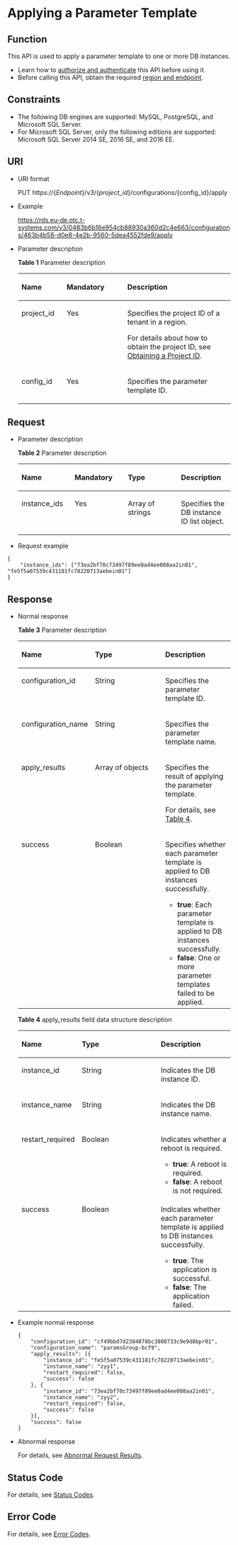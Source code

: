 # Applying a Parameter Template<a name="rds_09_0304"></a>

## Function<a name="section34921715163618"></a>

This API is used to apply a parameter template to one or more DB instances.

-   Learn how to  [authorize and authenticate](authentication.md)  this API before using it.
-   Before calling this API, obtain the required  [region and endpoint](https://docs.otc.t-systems.com/en-us/endpoint/index.html).

## Constraints<a name="section152364311313"></a>

-   The following DB engines are supported: MySQL, PostgreSQL, and Microsoft SQL Server.
-   For Microsoft SQL Server, only the following editions are supported: Microsoft SQL Server 2014 SE, 2016 SE, and 2016 EE.

## URI<a name="section349221518369"></a>

-   URI format

    PUT https://\{_Endpoint_\}/v3/\{_project\_id_\}/configurations/\{config\_id\}/apply

-   Example

    https://rds.eu-de.otc.t-systems.com/v3/0483b6b16e954cb88930a360d2c4e663/configurations/463b4b58-d0e8-4e2b-9560-5dea4552fde9/apply

-   Parameter description

    **Table  1**  Parameter description

    <a name="table350771512364"></a>
    <table><thead align="left"><tr id="row178891510369"><th class="cellrowborder" valign="top" width="21.21%" id="mcps1.2.4.1.1"><p id="p2078801512364"><a name="p2078801512364"></a><a name="p2078801512364"></a><strong id="b84235270691445"><a name="b84235270691445"></a><a name="b84235270691445"></a>Name</strong></p>
    </th>
    <th class="cellrowborder" valign="top" width="28.610000000000003%" id="mcps1.2.4.1.2"><p id="p1778841553610"><a name="p1778841553610"></a><a name="p1778841553610"></a><strong>Mandatory</strong></p>
    </th>
    <th class="cellrowborder" valign="top" width="50.18%" id="mcps1.2.4.1.3"><p id="p0788171593617"><a name="p0788171593617"></a><a name="p0788171593617"></a><strong id="b842352706163417"><a name="b842352706163417"></a><a name="b842352706163417"></a>Description</strong></p>
    </th>
    </tr>
    </thead>
    <tbody><tr id="row16788161516363"><td class="cellrowborder" valign="top" width="21.21%" headers="mcps1.2.4.1.1 "><p id="p1478816159368"><a name="p1478816159368"></a><a name="p1478816159368"></a>project_id</p>
    </td>
    <td class="cellrowborder" valign="top" width="28.610000000000003%" headers="mcps1.2.4.1.2 "><p id="p77882156369"><a name="p77882156369"></a><a name="p77882156369"></a>Yes</p>
    </td>
    <td class="cellrowborder" valign="top" width="50.18%" headers="mcps1.2.4.1.3 "><p id="p107881159368"><a name="p107881159368"></a><a name="p107881159368"></a>Specifies the project ID of a tenant in a region.</p>
    <p id="p1955917142067"><a name="p1955917142067"></a><a name="p1955917142067"></a>For details about how to obtain the project ID, see <a href="obtaining-a-project-id.md">Obtaining a Project ID</a>.</p>
    </td>
    </tr>
    <tr id="row14788171523612"><td class="cellrowborder" valign="top" width="21.21%" headers="mcps1.2.4.1.1 "><p id="p107881815193611"><a name="p107881815193611"></a><a name="p107881815193611"></a>config_id</p>
    </td>
    <td class="cellrowborder" valign="top" width="28.610000000000003%" headers="mcps1.2.4.1.2 "><p id="p157881915113616"><a name="p157881915113616"></a><a name="p157881915113616"></a>Yes</p>
    </td>
    <td class="cellrowborder" valign="top" width="50.18%" headers="mcps1.2.4.1.3 "><p id="p77882015143610"><a name="p77882015143610"></a><a name="p77882015143610"></a>Specifies the parameter template ID.</p>
    </td>
    </tr>
    </tbody>
    </table>


## Request<a name="section15386150366"></a>

-   Parameter description

    **Table  2**  Parameter description

    <a name="table05381415103619"></a>
    <table><thead align="left"><tr id="row97881015193611"><th class="cellrowborder" valign="top" width="25%" id="mcps1.2.5.1.1"><p id="p778891543617"><a name="p778891543617"></a><a name="p778891543617"></a><strong id="b1501362188"><a name="b1501362188"></a><a name="b1501362188"></a>Name</strong></p>
    </th>
    <th class="cellrowborder" valign="top" width="25%" id="mcps1.2.5.1.2"><p id="p10788141533620"><a name="p10788141533620"></a><a name="p10788141533620"></a><strong>Mandatory</strong></p>
    </th>
    <th class="cellrowborder" valign="top" width="25%" id="mcps1.2.5.1.3"><p id="p167880155368"><a name="p167880155368"></a><a name="p167880155368"></a><strong id="b842352706164541"><a name="b842352706164541"></a><a name="b842352706164541"></a>Type</strong></p>
    </th>
    <th class="cellrowborder" valign="top" width="25%" id="mcps1.2.5.1.4"><p id="p147881915193611"><a name="p147881915193611"></a><a name="p147881915193611"></a><strong id="b314512256"><a name="b314512256"></a><a name="b314512256"></a>Description</strong></p>
    </th>
    </tr>
    </thead>
    <tbody><tr id="row5788121519368"><td class="cellrowborder" valign="top" width="25%" headers="mcps1.2.5.1.1 "><p id="p16788415133610"><a name="p16788415133610"></a><a name="p16788415133610"></a>instance_ids</p>
    </td>
    <td class="cellrowborder" valign="top" width="25%" headers="mcps1.2.5.1.2 "><p id="p127881615133611"><a name="p127881615133611"></a><a name="p127881615133611"></a>Yes</p>
    </td>
    <td class="cellrowborder" valign="top" width="25%" headers="mcps1.2.5.1.3 "><p id="p189001836124616"><a name="p189001836124616"></a><a name="p189001836124616"></a>Array of strings</p>
    </td>
    <td class="cellrowborder" valign="top" width="25%" headers="mcps1.2.5.1.4 "><p id="p1078813155365"><a name="p1078813155365"></a><a name="p1078813155365"></a>Specifies the DB instance ID list object.</p>
    </td>
    </tr>
    </tbody>
    </table>


-   Request example

```
{
	"instance_ids": ["73ea2bf70c73497f89ee0ad4ee008aa2in01", "fe5f5a07539c431181fc78220713aebein01"]
}
```

## Response<a name="section8569161515366"></a>

-   Normal response

    **Table  3**  Parameter description

    <a name="table1056917157367"></a>
    <table><thead align="left"><tr id="row97881615113617"><th class="cellrowborder" valign="top" width="25.509999999999998%" id="mcps1.2.4.1.1"><p id="p13788715133620"><a name="p13788715133620"></a><a name="p13788715133620"></a><strong id="b969820788"><a name="b969820788"></a><a name="b969820788"></a>Name</strong></p>
    </th>
    <th class="cellrowborder" valign="top" width="40.82%" id="mcps1.2.4.1.2"><p id="p978811516362"><a name="p978811516362"></a><a name="p978811516362"></a><strong id="b970759315"><a name="b970759315"></a><a name="b970759315"></a>Type</strong></p>
    </th>
    <th class="cellrowborder" valign="top" width="33.67%" id="mcps1.2.4.1.3"><p id="p177889156366"><a name="p177889156366"></a><a name="p177889156366"></a><strong id="b2037165250"><a name="b2037165250"></a><a name="b2037165250"></a>Description</strong></p>
    </th>
    </tr>
    </thead>
    <tbody><tr id="row1378819159369"><td class="cellrowborder" valign="top" width="25.509999999999998%" headers="mcps1.2.4.1.1 "><p id="p17788121516366"><a name="p17788121516366"></a><a name="p17788121516366"></a>configuration_id</p>
    </td>
    <td class="cellrowborder" valign="top" width="40.82%" headers="mcps1.2.4.1.2 "><p id="p7788131520367"><a name="p7788131520367"></a><a name="p7788131520367"></a>String</p>
    </td>
    <td class="cellrowborder" valign="top" width="33.67%" headers="mcps1.2.4.1.3 "><p id="p8788151563617"><a name="p8788151563617"></a><a name="p8788151563617"></a>Specifies the parameter template ID.</p>
    </td>
    </tr>
    <tr id="row178810158365"><td class="cellrowborder" valign="top" width="25.509999999999998%" headers="mcps1.2.4.1.1 "><p id="p4788101519365"><a name="p4788101519365"></a><a name="p4788101519365"></a>configuration_name</p>
    </td>
    <td class="cellrowborder" valign="top" width="40.82%" headers="mcps1.2.4.1.2 "><p id="p978821573620"><a name="p978821573620"></a><a name="p978821573620"></a>String</p>
    </td>
    <td class="cellrowborder" valign="top" width="33.67%" headers="mcps1.2.4.1.3 "><p id="p19788815123616"><a name="p19788815123616"></a><a name="p19788815123616"></a>Specifies the parameter template name.</p>
    </td>
    </tr>
    <tr id="row8788715153611"><td class="cellrowborder" valign="top" width="25.509999999999998%" headers="mcps1.2.4.1.1 "><p id="p18788131511368"><a name="p18788131511368"></a><a name="p18788131511368"></a>apply_results</p>
    </td>
    <td class="cellrowborder" valign="top" width="40.82%" headers="mcps1.2.4.1.2 "><p id="p6301203614332"><a name="p6301203614332"></a><a name="p6301203614332"></a>Array of objects</p>
    </td>
    <td class="cellrowborder" valign="top" width="33.67%" headers="mcps1.2.4.1.3 "><p id="p20788181510366"><a name="p20788181510366"></a><a name="p20788181510366"></a>Specifies the result of applying the parameter template.</p>
    <p id="p11498115753016"><a name="p11498115753016"></a><a name="p11498115753016"></a>For details, see <a href="#table19602151563612">Table 4</a>.</p>
    </td>
    </tr>
    <tr id="row10788161543616"><td class="cellrowborder" valign="top" width="25.509999999999998%" headers="mcps1.2.4.1.1 "><p id="p7788111517367"><a name="p7788111517367"></a><a name="p7788111517367"></a>success</p>
    </td>
    <td class="cellrowborder" valign="top" width="40.82%" headers="mcps1.2.4.1.2 "><p id="p16788171593618"><a name="p16788171593618"></a><a name="p16788171593618"></a>Boolean</p>
    </td>
    <td class="cellrowborder" valign="top" width="33.67%" headers="mcps1.2.4.1.3 "><p id="p14788181583618"><a name="p14788181583618"></a><a name="p14788181583618"></a>Specifies whether each parameter template is applied to DB instances successfully.</p>
    <a name="ul07881715103618"></a><a name="ul07881715103618"></a><ul id="ul07881715103618"><li><strong id="b842352706174048"><a name="b842352706174048"></a><a name="b842352706174048"></a>true</strong>: Each parameter template is applied to DB instances successfully.</li><li><span class="parmvalue" id="parmvalue8230132315317"><a name="parmvalue8230132315317"></a><a name="parmvalue8230132315317"></a><b>false</b></span>: One or more parameter templates failed to be applied.</li></ul>
    </td>
    </tr>
    </tbody>
    </table>

    **Table  4**  apply\_results field data structure description

    <a name="table19602151563612"></a>
    <table><thead align="left"><tr id="row157887151363"><th class="cellrowborder" valign="top" width="24.942494249424943%" id="mcps1.2.4.1.1"><p id="p9788151517364"><a name="p9788151517364"></a><a name="p9788151517364"></a><strong id="b918271699"><a name="b918271699"></a><a name="b918271699"></a>Name</strong></p>
    </th>
    <th class="cellrowborder" valign="top" width="39.653965396539654%" id="mcps1.2.4.1.2"><p id="p678811533611"><a name="p678811533611"></a><a name="p678811533611"></a><strong id="b1127238380"><a name="b1127238380"></a><a name="b1127238380"></a>Type</strong></p>
    </th>
    <th class="cellrowborder" valign="top" width="35.4035403540354%" id="mcps1.2.4.1.3"><p id="p1580411515361"><a name="p1580411515361"></a><a name="p1580411515361"></a><strong id="b1633770565"><a name="b1633770565"></a><a name="b1633770565"></a>Description</strong></p>
    </th>
    </tr>
    </thead>
    <tbody><tr id="row13804315143614"><td class="cellrowborder" valign="top" width="24.942494249424943%" headers="mcps1.2.4.1.1 "><p id="p18042157360"><a name="p18042157360"></a><a name="p18042157360"></a>instance_id</p>
    </td>
    <td class="cellrowborder" valign="top" width="39.653965396539654%" headers="mcps1.2.4.1.2 "><p id="p7804615203619"><a name="p7804615203619"></a><a name="p7804615203619"></a>String</p>
    </td>
    <td class="cellrowborder" valign="top" width="35.4035403540354%" headers="mcps1.2.4.1.3 "><p id="p18804191518362"><a name="p18804191518362"></a><a name="p18804191518362"></a>Indicates the DB instance ID.</p>
    </td>
    </tr>
    <tr id="row16804161523613"><td class="cellrowborder" valign="top" width="24.942494249424943%" headers="mcps1.2.4.1.1 "><p id="p12804715163614"><a name="p12804715163614"></a><a name="p12804715163614"></a>instance_name</p>
    </td>
    <td class="cellrowborder" valign="top" width="39.653965396539654%" headers="mcps1.2.4.1.2 "><p id="p6804191513611"><a name="p6804191513611"></a><a name="p6804191513611"></a>String</p>
    </td>
    <td class="cellrowborder" valign="top" width="35.4035403540354%" headers="mcps1.2.4.1.3 "><p id="p1180413153362"><a name="p1180413153362"></a><a name="p1180413153362"></a>Indicates the DB instance name.</p>
    </td>
    </tr>
    <tr id="row3804101543618"><td class="cellrowborder" valign="top" width="24.942494249424943%" headers="mcps1.2.4.1.1 "><p id="p280414153361"><a name="p280414153361"></a><a name="p280414153361"></a>restart_required</p>
    </td>
    <td class="cellrowborder" valign="top" width="39.653965396539654%" headers="mcps1.2.4.1.2 "><p id="p16804181512367"><a name="p16804181512367"></a><a name="p16804181512367"></a>Boolean</p>
    </td>
    <td class="cellrowborder" valign="top" width="35.4035403540354%" headers="mcps1.2.4.1.3 "><p id="p8804181593615"><a name="p8804181593615"></a><a name="p8804181593615"></a>Indicates whether a reboot is required.</p>
    <a name="ul15804161503611"></a><a name="ul15804161503611"></a><ul id="ul15804161503611"><li><strong id="b842352706174226"><a name="b842352706174226"></a><a name="b842352706174226"></a>true</strong>: A reboot is required.</li><li><strong id="b842352706174241"><a name="b842352706174241"></a><a name="b842352706174241"></a>false</strong>: A reboot is not required.</li></ul>
    </td>
    </tr>
    <tr id="row108041215133614"><td class="cellrowborder" valign="top" width="24.942494249424943%" headers="mcps1.2.4.1.1 "><p id="p15804315103616"><a name="p15804315103616"></a><a name="p15804315103616"></a>success</p>
    </td>
    <td class="cellrowborder" valign="top" width="39.653965396539654%" headers="mcps1.2.4.1.2 "><p id="p880491514363"><a name="p880491514363"></a><a name="p880491514363"></a>Boolean</p>
    </td>
    <td class="cellrowborder" valign="top" width="35.4035403540354%" headers="mcps1.2.4.1.3 "><p id="p680412152366"><a name="p680412152366"></a><a name="p680412152366"></a>Indicates whether each parameter template is applied to DB instances successfully.</p>
    <a name="ul1680413151367"></a><a name="ul1680413151367"></a><ul id="ul1680413151367"><li><strong id="b1257071618"><a name="b1257071618"></a><a name="b1257071618"></a>true</strong>: The application is successful.</li><li><strong id="b842352706174059"><a name="b842352706174059"></a><a name="b842352706174059"></a>false</strong>: The application failed.</li></ul>
    </td>
    </tr>
    </tbody>
    </table>


-   Example normal response

    ```
    {
    	"configuration_id": "cf49bbd7d2384878bc3808733c9e9d8bpr01",
    	"configuration_name": "paramsGroup-bcf9",
    	"apply_results": [{
    		"instance_id": "fe5f5a07539c431181fc78220713aebein01",
    		"instance_name": "zyy1",
    		"restart_required": false,
    		"success": false
    	}, {
    		"instance_id": "73ea2bf70c73497f89ee0ad4ee008aa2in01",
    		"instance_name": "zyy2",
    		"restart_required": false,
    		"success": false
    	}],
    	"success": false
    }
    ```

-   Abnormal response

    For details, see  [Abnormal Request Results](abnormal-request-results.md).


## Status Code<a name="section4778540915440"></a>

For details, see  [Status Codes](status-codes.md).

## Error Code<a name="section946032144017"></a>

For details, see  [Error Codes](error-codes.md).

